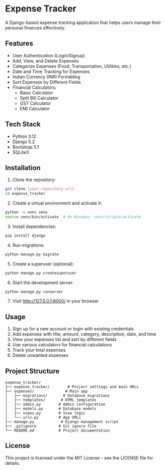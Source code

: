 # Expense Tracker

A Django-based expense tracking application that helps users manage their personal finances effectively.

## Features

- User Authentication (Login/Signup)
- Add, View, and Delete Expenses
- Categorize Expenses (Food, Transportation, Utilities, etc.)
- Date and Time Tracking for Expenses
- Indian Currency (INR) Formatting
- Sort Expenses by Different Fields
- Financial Calculators:
  - Basic Calculator
  - Split Bill Calculator
  - GST Calculator
  - EMI Calculator

## Tech Stack

- Python 3.12
- Django 5.2
- Bootstrap 5.1
- SQLite3

## Installation

1. Clone the repository:
```bash
git clone [your-repository-url]
cd expense_tracker
```

2. Create a virtual environment and activate it:
```bash
python -m venv venv
source venv/bin/activate  # On Windows: venv\Scripts\activate
```

3. Install dependencies:
```bash
pip install django
```

4. Run migrations:
```bash
python manage.py migrate
```

5. Create a superuser (optional):
```bash
python manage.py createsuperuser
```

6. Start the development server:
```bash
python manage.py runserver
```

7. Visit http://127.0.0.1:8000/ in your browser

## Usage

1. Sign up for a new account or login with existing credentials
2. Add expenses with title, amount, category, description, date, and time
3. View your expenses list and sort by different fields
4. Use various calculators for financial calculations
5. Track your total expenses
6. Delete unwanted expenses

## Project Structure

```
expense_tracker/
├── expense_tracker/        # Project settings and main URLs
├── expenses/              # Main app
│   ├── migrations/       # Database migrations
│   ├── templates/       # HTML templates
│   ├── admin.py        # Admin configuration
│   ├── models.py       # Database models
│   ├── views.py        # View logic
│   └── urls.py         # App URLs
├── manage.py            # Django management script
├── .gitignore          # Git ignore file
└── README.md           # Project documentation
```

## License

This project is licensed under the MIT License - see the LICENSE file for details.
